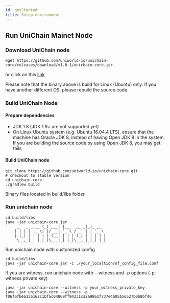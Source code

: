 ```yaml
---
id: getStarted
title: Setup environment
---
```


## Run UniChain Mainet Node
### Download UniChain node
```
wget https://github.com/uniworld-io/unichain-core/releases/download/v1.0.1/unichain-core.jar
``` 
or click on this [link](https://github.com/uniworld-io/unichain-core/releases/download/v1.0.1/unichain-core.jar)

Please note that the binary above is build for Linux (Ubuntu) only. If you have another different OS, please rebuild the source code.

### Build UniChain Node
#### Prepare dependencies
- JDK 1.8 (JDK 1.9+ are not supported yet)
- On Linux Ubuntu system (e.g. Ubuntu 16.04.4 LTS), ensure that the machine has Oracle JDK 8, instead of having Open JDK 8 in the system. If you are building the source code by using Open JDK 8, you may get fails
#### Build UniChain node
```
git clone https://github.com/uniworld-io/unichain-core.git
# checkout to stable version 
cd unichain-core
./gradlew build
``` 
Binary files located in build/libs folder.

### Run unichain node
```
cd build/libs
java -jar unichain-core.jar
     _   _ _ __ (_) ___| |__   __ _(_)_ __  
    | | | | '_ \| |/ __| '_ \ / _` | | '_ \ 
    | |_| | | | | | (__| | | | (_| | | | | |
     \__,_|_| |_|_|\___|_| |_|\__,_|_|_| |_|
```

Run unichain node with customized config
```
cd build/libs
java -jar unichain-core.jar -c ./your_localtion/of_config_file.conf
```

If you are witness, run unichain node with --witness and -p options (-p: witness private key)
```
java -jar unichain-core --witness -p your_witness_private_key
java -jar unichain-core --witness -p f06f6fbea136162c1bfac04869ff94331ca2a9861f737e4b05b56527b0b8bf46
```
